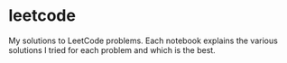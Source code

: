 # leetcode
My solutions to LeetCode problems. Each notebook explains the various solutions I tried for each problem and which is the best.
